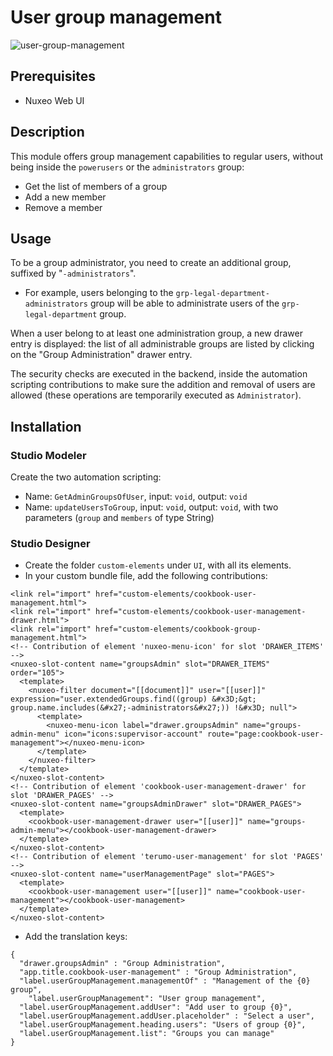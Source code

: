 # User group management

![user-group-management](user-group-management.gif)

## Prerequisites

- Nuxeo Web UI

## Description

This module offers group management capabilities to regular users, without being inside the `powerusers` or the `administrators` group:
  
- Get the list of members of a group
- Add a new member
- Remove a member

## Usage

To be a group administrator, you need to create an additional group, suffixed by "`-administrators`". 

- For example, users belonging to the `grp-legal-department-administrators` group will be able to administrate users of the `grp-legal-department` group.

When a user belong to at least one administration group, a new drawer entry is displayed: the list of all administrable groups are listed by clicking on the "Group Administration" drawer entry.

The security checks are executed in the backend, inside the automation scripting contributions to make sure the addition and removal of users are allowed (these operations are temporarily executed as `Administrator`).

## Installation

### Studio Modeler

Create the two automation scripting:
- Name: `GetAdminGroupsOfUser`, input: `void`, output: `void`
- Name: `updateUsersToGroup`, input: `void`, output: `void`, with two parameters (`group` and `members` of type String)

### Studio Designer

- Create the folder `custom-elements` under `UI`, with all its elements.
- In your custom bundle file, add the following contributions:
```
<link rel="import" href="custom-elements/cookbook-user-management.html">
<link rel="import" href="custom-elements/cookbook-user-management-drawer.html">
<link rel="import" href="custom-elements/cookbook-group-management.html">
<!-- Contribution of element 'nuxeo-menu-icon' for slot 'DRAWER_ITEMS' -->
<nuxeo-slot-content name="groupsAdmin" slot="DRAWER_ITEMS" order="105">
  <template>
    <nuxeo-filter document="[[document]]" user="[[user]]" expression="user.extendedGroups.find((group) &#x3D;&gt; group.name.includes(&#x27;-administrators&#x27;)) !&#x3D; null">
      <template>
        <nuxeo-menu-icon label="drawer.groupsAdmin" name="groups-admin-menu" icon="icons:supervisor-account" route="page:cookbook-user-management"></nuxeo-menu-icon>
      </template>
    </nuxeo-filter>
  </template>
</nuxeo-slot-content>
<!-- Contribution of element 'cookbook-user-management-drawer' for slot 'DRAWER_PAGES' -->
<nuxeo-slot-content name="groupsAdminDrawer" slot="DRAWER_PAGES">
  <template>
    <cookbook-user-management-drawer user="[[user]]" name="groups-admin-menu"></cookbook-user-management-drawer>
  </template>
</nuxeo-slot-content>
<!-- Contribution of element 'terumo-user-management' for slot 'PAGES' -->
<nuxeo-slot-content name="userManagementPage" slot="PAGES">
  <template>
    <cookbook-user-management user="[[user]]" name="cookbook-user-management"></cookbook-user-management>
  </template>
</nuxeo-slot-content>
``` 
- Add the translation keys:
```
{
  "drawer.groupsAdmin" : "Group Administration",
  "app.title.cookbook-user-management" : "Group Administration",
  "label.userGroupManagement.managementOf" : "Management of the {0} group",
	"label.userGroupManagement": "User group management",
  "label.userGroupManagement.addUser": "Add user to group {0}",
  "label.userGroupManagement.addUser.placeholder" : "Select a user",
  "label.userGroupManagement.heading.users": "Users of group {0}",
  "label.userGroupManagement.list": "Groups you can manage"
}
```